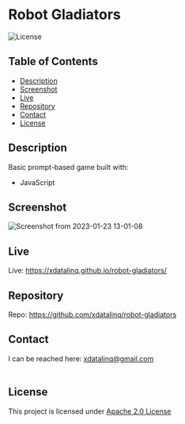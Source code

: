   # Robot Gladiators
  ![License](https://img.shields.io/badge/License-Apache_2.0-blue.svg)
  
  ## Table of Contents
  * [Description](#description)
  * [Screenshot](#screenshot)
  * [Live](#Live)
  * [Repository](#repository)
  * [Contact](#contact)
  * [License](#license)

  ## Description
  Basic prompt-based game built with:
  * JavaScript
  
  ## Screenshot
  ![Screenshot from 2023-01-23 13-01-08](https://user-images.githubusercontent.com/89672040/214115312-49c3ce16-77ed-4828-996f-d633d7eb2e83.png)
  
  ## Live
  Live: https://xdatalinq.github.io/robot-gladiators/
  
  ## Repository
  Repo: https://github.com/xdatalinq/robot-gladiators
  
  ## Contact
  I can be reached here: [xdatalinq@gmail.com](xdatalinq@gmail.com)
 <br></br>
    
  ## License
  This project is licensed under [Apache 2.0 License](https://opensource.org/licenses/Apache-2.0)

